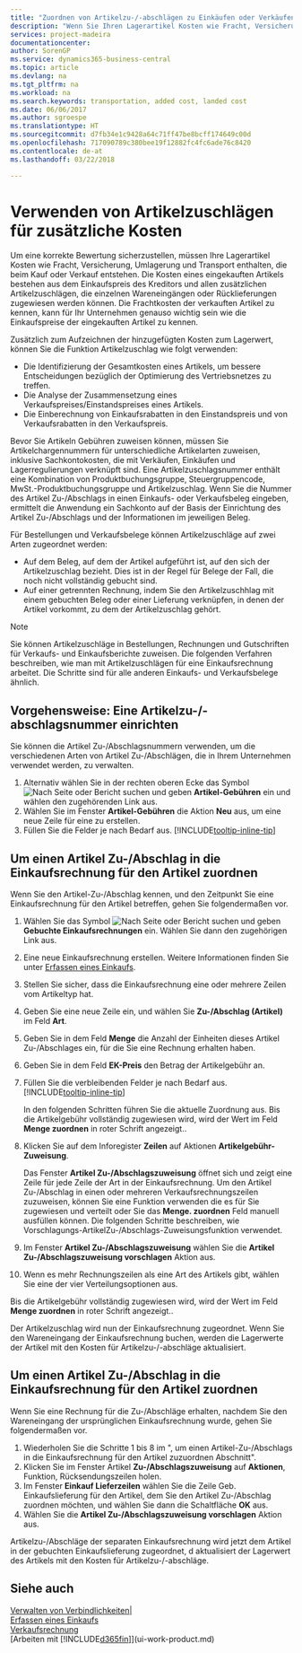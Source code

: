 ```yaml
---
title: "Zuordnen von Artikelzu-/-abschlägen zu Einkäufen oder Verkäufen| Microsoft Docs"
description: "Wenn Sie Ihren Lagerartikel Kosten wie Fracht, Versicherung, Umlagerung und Transport hinzufügen möchten, die beim Kauf oder Verkauf entstehen, können Sie die Artikelgebührenfunktion verwenden."
services: project-madeira
documentationcenter: 
author: SorenGP
ms.service: dynamics365-business-central
ms.topic: article
ms.devlang: na
ms.tgt_pltfrm: na
ms.workload: na
ms.search.keywords: transportation, added cost, landed cost
ms.date: 06/06/2017
ms.author: sgroespe
ms.translationtype: HT
ms.sourcegitcommit: d7fb34e1c9428a64c71ff47be8bcff174649c00d
ms.openlocfilehash: 717090789c380bee19f12882fc4fc6ade76c8420
ms.contentlocale: de-at
ms.lasthandoff: 03/22/2018

---
```

# <a name="use-item-charges-to-account-for-additional-trade-costs"></a>Verwenden von Artikelzuschlägen für zusätzliche Kosten
Um eine korrekte Bewertung sicherzustellen, müssen Ihre Lagerartikel Kosten wie Fracht, Versicherung, Umlagerung und Transport enthalten, die beim Kauf oder Verkauf entstehen. Die Kosten eines eingekauften Artikels bestehen aus dem Einkaufspreis des Kreditors und allen zusätzlichen Artikelzuschlägen, die einzelnen Wareneingängen oder Rücklieferungen zugewiesen werden können. Die Frachtkosten der verkauften Artikel zu kennen, kann für Ihr Unternehmen genauso wichtig sein wie die Einkaufspreise der eingekauften Artikel zu kennen.

Zusätzlich zum Aufzeichnen der hinzugefügten Kosten zum Lagerwert, können Sie die Funktion Artikelzuschlag wie folgt verwenden:

- Die Identifizierung der Gesamtkosten eines Artikels, um bessere Entscheidungen bezüglich der Optimierung des Vertriebsnetzes zu treffen.
- Die Analyse der Zusammensetzung eines Verkaufspreises/Einstandspreises eines Artikels.
- Die Einberechnung von Einkaufsrabatten in den Einstandspreis und von Verkaufsrabatten in den Verkaufspreis.

Bevor Sie Artikeln Gebühren zuweisen können, müssen Sie Artikelchargennummern für unterschiedliche Artikelarten zuweisen, inklusive Sachkontokosten, die mit Verkäufen, Einkäufen und Lagerregulierungen verknüpft sind. Eine Artikelzuschlagsnummer enthält eine Kombination von Produktbuchungsgruppe, Steuergruppencode, MwSt.-Produktbuchungsgruppe und Artikelzuschlag. Wenn Sie die Nummer des Artikel Zu-/Abschlags in einen Einkaufs- oder Verkaufsbeleg eingeben, ermittelt die Anwendung ein Sachkonto auf der Basis der Einrichtung des Artikel Zu-/Abschlags und der Informationen im jeweiligen Beleg.

Für Bestellungen und Verkaufsbelege können Artikelzuschläge auf zwei Arten zugeordnet werden:
- Auf dem Beleg, auf dem der Artikel aufgeführt ist, auf den sich der Artikelzuschlag bezieht. Dies ist in der Regel für Belege der Fall, die noch nicht vollständig gebucht sind.
- Auf einer getrennten Rechnung, indem Sie den Artikelzuschhlag mit einem gebuchten Beleg oder einer Lieferung verknüpfen, in denen der Artikel vorkommt, zu dem der Artikelzuschlag gehört.

> [!NOTE]  
>   Sie können Artikelzuschläge in Bestellungen, Rechnungen und Gutschriften für Verkaufs- und Einkaufsberichte zuweisen. Die folgenden Verfahren beschreiben, wie man mit Artikelzuschlägen für eine Einkaufsrechnung arbeitet. Die Schritte sind für alle anderen Einkaufs- und Verkaufsbelege ähnlich.

## <a name="to-set-up-item-charge-numbers"></a>Vorgehensweise: Eine Artikelzu-/-abschlagsnummer einrichten
Sie können die Artikel Zu-/Abschlagsnummern verwenden, um die verschiedenen Arten von Artikel Zu-/Abschlägen, die in Ihrem Unternehmen verwendet werden, zu verwalten.

1. Alternativ wählen Sie in der rechten oberen Ecke das Symbol ![Nach Seite oder Bericht suchen](media/ui-search/search_small.png "Nach Seite oder Bericht suchen") und geben **Artikel-Gebühren** ein und wählen den zugehörenden Link aus.
2. Wählen Sie im Fenster **Artikel-Gebühren** die Aktion **Neu** aus, um eine neue Zeile für eine zu erstellen.
3. Füllen Sie die Felder je nach Bedarf aus. [!INCLUDE[tooltip-inline-tip](includes/tooltip-inline-tip_md.md)]

## <a name="to-assign-an-item-charge-directly-to-the-purchase-invoice-for-the-item"></a>Um einen Artikel Zu-/Abschlag in die Einkaufsrechnung für den Artikel zuordnen
Wenn Sie den Artikel-Zu-/Abschlag kennen, und den Zeitpunkt Sie eine Einkaufsrechnung für den Artikel betreffen, gehen Sie folgendermaßen vor.

1. Wählen Sie das Symbol ![Nach Seite oder Bericht suchen](media/ui-search/search_small.png "Nach Seite oder Bericht suchen") und geben **Gebuchte Einkaufsrechnungen** ein. Wählen Sie dann den zugehörigen Link aus.
2. Eine neue Einkaufsrechnung erstellen. Weitere Informationen finden Sie unter [Erfassen eines Einkaufs](purchasing-how-record-purchases.md).
3. Stellen Sie sicher, dass die Einkaufsrechnung eine oder mehrere Zeilen vom Artikeltyp hat.
4. Geben Sie eine neue Zeile ein, und wählen Sie **Zu-/Abschlag (Artikel)** im Feld **Art**.
5. Geben Sie in dem Feld **Menge** die Anzahl der Einheiten dieses Artikel Zu-/Abschlages ein, für die Sie eine Rechnung erhalten haben.
6. Geben Sie in dem Feld **EK-Preis** den Betrag der Artikelgebühr an.
7. Füllen Sie die verbleibenden Felder je nach Bedarf aus. [!INCLUDE[tooltip-inline-tip](includes/tooltip-inline-tip_md.md)]

    In den folgenden Schritten führen Sie die aktuelle Zuordnung aus. Bis die Artikelgebühr vollständig zugewiesen wird, wird der Wert im Feld **Menge zuordnen** in roter Schrift angezeigt..
8. Klicken Sie auf dem Inforegister **Zeilen** auf  Aktionen **Artikelgebühr-Zuweisung**.

    Das Fenster **Artikel Zu-/Abschlagszuweisung** öffnet sich und zeigt eine Zeile für jede Zeile der Art in der Einkaufsrechnung. Um den Artikel Zu-/Abschlag in einen oder mehreren Verkaufsrechnungszeilen zuzuweisen, können Sie eine Funktion verwenden die es für Sie zugewiesen und verteilt oder Sie das **Menge. zuordnen** Feld manuell ausfüllen können. Die folgenden Schritte beschreiben, wie Vorschlagungs-ArtikelZu-/Abschlags-Zuweisungsfunktion verwendet.

9. Im Fenster **Artikel Zu-/Abschlagszuweisung** wählen Sie die **Artikel Zu-/Abschlagszuweisung vorschlagen** Aktion aus.
10. Wenn es mehr Rechnungszeilen als eine Art des Artikels gibt, wählen Sie eine der vier Verteilungsoptionen aus.  

Bis die Artikelgebühr vollständig zugewiesen wird, wird der Wert im Feld **Menge zuordnen** in roter Schrift angezeigt..

Der Artikelzuschlag wird nun der Einkaufsrechnung zugeordnet. Wenn Sie den Wareneingang der Einkaufsrechnung buchen, werden die Lagerwerte der Artikel mit den Kosten für Artikelzu-/-abschläge aktualisiert.  

## <a name="to-assign-an-item-charge-from-a-separate-invoice-to-the-purchase-invoice-for-the-item"></a>Um einen Artikel Zu-/Abschlag in die Einkaufsrechnung für den Artikel zuordnen
Wenn Sie eine Rechnung für die Zu-/Abschläge erhalten, nachdem Sie den Wareneingang der ursprünglichen Einkaufsrechnung wurde, gehen Sie folgendermaßen vor.
1. Wiederholen Sie die Schritte 1 bis 8 im ", um einen Artikel-Zu-/Abschlags in die Einkaufsrechnung für den Artikel zuzuordnen Abschnitt".
2. Klicken Sie im Fenster  Artikel **Zu-/Abschlagszuweisung** auf  **Aktionen**,  Funktion,  Rücksendungszeilen holen.
3. Im Fenster **Einkauf Lieferzeilen** wählen Sie die Zeile Geb. Einkaufslieferung für den Artikel, dem Sie den Artikel Zu-/Abschlag zuordnen möchten, und wählen Sie dann die Schaltfläche **OK** aus.
4. Wählen Sie die **Artikel Zu-/Abschlagszuweisung vorschlagen** Aktion aus.

Artikelzu-/Abschläge der separaten Einkaufsrechnung wird jetzt dem Artikel in der gebuchten Einkaufslieferung zugeordnet, d aktualisiert der Lagerwert des Artikels mit den Kosten für Artikelzu-/-abschläge.

## <a name="see-also"></a>Siehe auch
[Verwalten von Verbindlichkeiten|](payables-manage-payables.md)  
[Erfassen eines Einkaufs](purchasing-how-record-purchases.md)  
[Verkaufsrechnung](sales-how-invoice-sales.md)  
[Arbeiten mit [!INCLUDE[d365fin](includes/d365fin_md.md)]](ui-work-product.md)  


